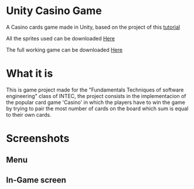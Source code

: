 # Unity Casino Game
A Casino cards game made in Unity, based on the project of this [tutorial](https://goo.gl/jZK7VG)

All the sprites used can be downloaded [Here](https://goo.gl/nDtC2y)

The full working game can be downloaded [Here](https://goo.gl/okWVcD)

# What it is

This is game project made for the "Fundamentals Techniques of software engineering" class of INTEC, 
the project consists in the implementacion of the popular card game 'Casino' in which the players
have to win the game by trying to pair the most number of cards on the board which sum is equal to 
their own cards.

# Screenshots

## Menu

## In-Game screen